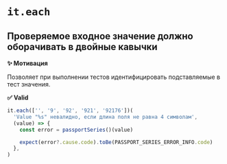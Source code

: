 # `it.each`

## Проверяемое входное значение должно оборачивать в двойные кавычки

**✨ Мотивация**

Позволяет при выполнении тестов идентифицировать подставляемые в тест значения.

**✅ Valid**

```ts
it.each(['', '9', '92', '921', '92176'])(
  'Value "%s" невалидно, если длина поля не равна 4 символам',
  (value) => {
    const error = passportSeries()(value)

    expect(error?.cause.code).toBe(PASSPORT_SERIES_ERROR_INFO.code)
  },
)
```

